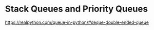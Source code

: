 # Stack Queues and Priority Queues
 https://realpython.com/queue-in-python/#deque-double-ended-queue
